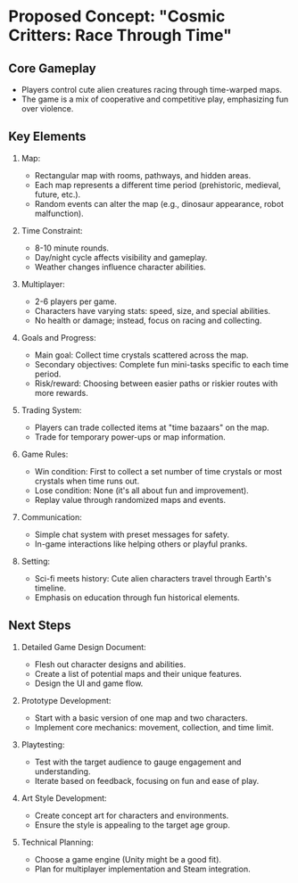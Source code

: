 # Proposed Concept: "Cosmic Critters: Race Through Time"

## Core Gameplay

- Players control cute alien creatures racing through time-warped maps.
- The game is a mix of cooperative and competitive play, emphasizing fun over violence.

## Key Elements

1. Map:
   - Rectangular map with rooms, pathways, and hidden areas.
   - Each map represents a different time period (prehistoric, medieval, future, etc.).
   - Random events can alter the map (e.g., dinosaur appearance, robot malfunction).

2. Time Constraint:
   - 8-10 minute rounds.
   - Day/night cycle affects visibility and gameplay.
   - Weather changes influence character abilities.

3. Multiplayer:
   - 2-6 players per game.
   - Characters have varying stats: speed, size, and special abilities.
   - No health or damage; instead, focus on racing and collecting.

4. Goals and Progress:
   - Main goal: Collect time crystals scattered across the map.
   - Secondary objectives: Complete fun mini-tasks specific to each time period.
   - Risk/reward: Choosing between easier paths or riskier routes with more rewards.

5. Trading System:
   - Players can trade collected items at "time bazaars" on the map.
   - Trade for temporary power-ups or map information.

6. Game Rules:
   - Win condition: First to collect a set number of time crystals or most crystals when time runs out.
   - Lose condition: None (it's all about fun and improvement).
   - Replay value through randomized maps and events.

7. Communication:
   - Simple chat system with preset messages for safety.
   - In-game interactions like helping others or playful pranks.

8. Setting:
   - Sci-fi meets history: Cute alien characters travel through Earth's timeline.
   - Emphasis on education through fun historical elements.

## Next Steps

1. Detailed Game Design Document:
   - Flesh out character designs and abilities.
   - Create a list of potential maps and their unique features.
   - Design the UI and game flow.

2. Prototype Development:
   - Start with a basic version of one map and two characters.
   - Implement core mechanics: movement, collection, and time limit.

3. Playtesting:
   - Test with the target audience to gauge engagement and understanding.
   - Iterate based on feedback, focusing on fun and ease of play.

4. Art Style Development:
   - Create concept art for characters and environments.
   - Ensure the style is appealing to the target age group.

5. Technical Planning:
   - Choose a game engine (Unity might be a good fit).
   - Plan for multiplayer implementation and Steam integration.
